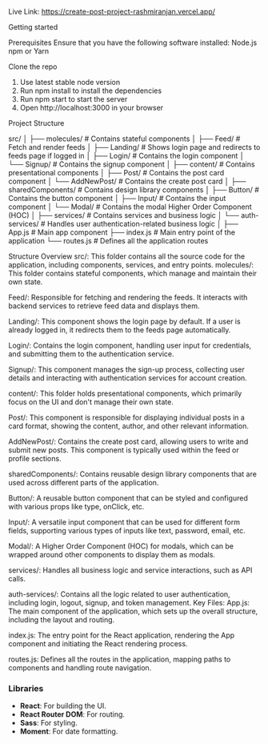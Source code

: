 Live Link: https://create-post-project-rashmiranjan.vercel.app/

Getting started 

Prerequisites
Ensure that you have the following software installed:
Node.js 
npm or Yarn

Clone the repo
1. Use latest stable node version
2. Run npm install to install the dependencies
3. Run npm start to start the server
4. Open http://localhost:3000 in your browser

Project Structure

src/
│
├── molecules/              # Contains stateful components
│   ├── Feed/               # Fetch and render feeds
│   ├── Landing/            # Shows login page and redirects to feeds page if logged in
│   ├── Login/              # Contains the login component
│   └── Signup/             # Contains the signup component
│
├── content/                # Contains presentational components
│   ├── Post/               # Contains the post card component
│   └── AddNewPost/         # Contains the create post card
│
├── sharedComponents/       # Contains design library components
│   ├── Button/             # Contains the button component
│   ├── Input/              # Contains the input component
│   └── Modal/              # Contains the modal Higher Order Component (HOC)
│
├── services/               # Contains services and business logic
│   └── auth-services/      # Handles user authentication-related business logic
│
├── App.js                  # Main app component
├── index.js                # Main entry point of the application
└── routes.js               # Defines all the application routes


Structure Overview
src/: This folder contains all the source code for the application, including components, services, and entry points.
molecules/:
This folder contains stateful components, which manage and maintain their own state.

Feed/: Responsible for fetching and rendering the feeds. It interacts with backend services to retrieve feed data and displays them.

Landing/: This component shows the login page by default. If a user is already logged in, it redirects them to the feeds page automatically.

Login/: Contains the login component, handling user input for credentials, and submitting them to the authentication service.

Signup/: This component manages the sign-up process, collecting user details and interacting with authentication services for account creation.

content/:
This folder holds presentational components, which primarily focus on the UI and don't manage their own state.

Post/: This component is responsible for displaying individual posts in a card format, showing the content, author, and other relevant information.

AddNewPost/: Contains the create post card, allowing users to write and submit new posts. This component is typically used within the feed or profile sections.

sharedComponents/:
Contains reusable design library components that are used across different parts of the application.

Button/: A reusable button component that can be styled and configured with various props like type, onClick, etc.

Input/: A versatile input component that can be used for different form fields, supporting various types of inputs like text, password, email, etc.

Modal/: A Higher Order Component (HOC) for modals, which can be wrapped around other components to display them as modals.

services/:
Handles all business logic and service interactions, such as API calls.

auth-services/: Contains all the logic related to user authentication, including login, logout, signup, and token management.
Key Files:
App.js: The main component of the application, which sets up the overall structure, including the layout and routing.

index.js: The entry point for the React application, rendering the App component and initiating the React rendering process.

routes.js: Defines all the routes in the application, mapping paths to components and handling route navigation.

### Libraries

- **React**: For building the UI.
- **React Router DOM**: For routing.
- **Sass**: For styling.
- **Moment**: For date formatting.